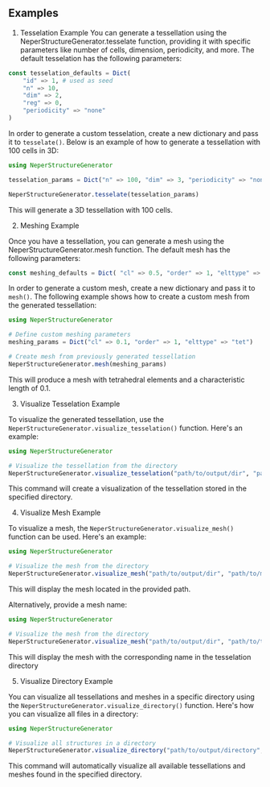 ## Examples

1. Tesselation Example
You can generate a tessellation using the NeperStructureGenerator.tesselate function, providing it with specific parameters like number of cells, dimension, periodicity, and more. The default tesselation has the following parameters:

```julia
const tesselation_defaults = Dict(
    "id" => 1, # used as seed
    "n" => 10,
    "dim" => 2,
    "reg" => 0,
    "periodicity" => "none"
)
````
In order to generate a custom tesselation, create a new dictionary and pass it to `tesselate()`. Below is an example of how to generate a tessellation with 100 cells in 3D:

```julia 
using NeperStructureGenerator

tesselation_params = Dict("n" => 100, "dim" => 3, "periodicity" => "none")

NeperStructureGenerator.tesselate(tesselation_params)
```

This will generate a 3D tessellation with 100 cells.

2. Meshing Example

Once you have a tessellation, you can generate a mesh using the NeperStructureGenerator.mesh function.  The default mesh has the following parameters:
```julia 
const meshing_defaults = Dict( "cl" => 0.5, "order" => 1, "elttype" => "tet" )
```

In order to generate a custom mesh, create a new dictionary and pass it to `mesh()`. The following example shows how to create a custom mesh from the generated tessellation:

```julia
using NeperStructureGenerator

# Define custom meshing parameters
meshing_params = Dict("cl" => 0.1, "order" => 1, "elttype" => "tet")

# Create mesh from previously generated tessellation
NeperStructureGenerator.mesh(meshing_params)
```
This will produce a mesh with tetrahedral elements and a characteristic length of 0.1.

3. Visualize Tesselation Example

To visualize the generated tessellation, use the `NeperStructureGenerator.visualize_tesselation()` function. Here's an example:

```julia
using NeperStructureGenerator

# Visualize the tessellation from the directory
NeperStructureGenerator.visualize_tesselation("path/to/output/dir", "path/to/tessellation")
```
This command will create a visualization of the tessellation stored in the specified directory.

4. Visualize Mesh Example

To visualize a mesh, the `NeperStructureGenerator.visualize_mesh()` function can be used. Here's an example:

```julia
using NeperStructureGenerator

# Visualize the mesh from the directory
NeperStructureGenerator.visualize_mesh("path/to/output/dir", "path/to/mesh")
```
This will display the mesh located in the provided path.

Alternatively, provide a mesh name:
```julia
using NeperStructureGenerator

# Visualize the mesh from the directory
NeperStructureGenerator.visualize_mesh("path/to/output/dir", "path/to/tesselation/dir", "mesh_name")
```
This will display the mesh with the corresponding name in the tesselation directory

5. Visualize Directory Example

You can visualize all tessellations and meshes in a specific directory using the `NeperStructureGenerator.visualize_directory()` function. Here's how you can visualize all files in a directory:

```julia
using NeperStructureGenerator

# Visualize all structures in a directory
NeperStructureGenerator.visualize_directory("path/to/output/directory", "path/to/directory/to/be/visualized")
```
This command will automatically visualize all available tessellations and meshes found in the specified directory.

